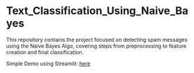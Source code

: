 # Text_Classification_Using_Naive_Bayes
This repository contains the project focused on detecting spam messages using the Naive Bayes Algo, covering steps from preprocessing to feature creation and final classification.

Simple Demo using Streamlit: [here](https://text-classification-using-naive-bayes.streamlit.app/)
